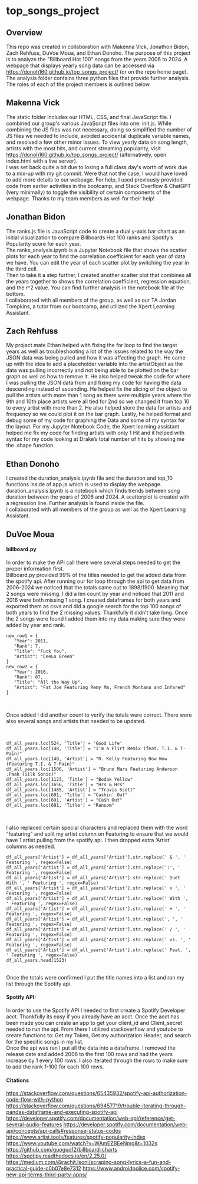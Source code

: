 # top_songs_project

## Overview
This repo was created in collaboration with Makenna Vick, Jonathon Bidon, Zach Rehfuss, DuVoe Moua, and Ethan Donoho. The purpose of this project is to analyze the "Billboard Hot 100" songs from the years 2006 to 2024. A webpage that displays yearly song data can be accessed via https://donoh160.github.io/top_songs_project/ (or on the repo home page). The analysis folder contains three python files that provide further analysis. The roles of each of the project members is outlined below. 
<br>

## Makenna Vick
The static folder includes our HTML, CSS, and final JavaScript file. I combined our group's various JavaScript files into one: init.js. While combining the JS files was not necessary, doing so simplified the number of JS files we needed to include, avoided accidental duplicate variable names, and resolved a few other minor issues. To view yearly data on song length, artists with the most hits, and current streaming popularity, visit https://donoh160.github.io/top_songs_project/ (alternatively, open index.html with a live server). 
<br>
I was set back quite a bit due to losing a full class day's worth of work due to a mix-up with my git commit. Were that not the case, I would have loved to add more details to our webpage. For help, I used previously provided code from earlier activities in the bootcamp, and Stack Overflow & ChatGPT (very minimally) to toggle the visibility of certain components of the webpage. Thanks to my team members as well for their help!
<br>

## Jonathan Bidon
The ranks.js file is JavaScript code to create a dual y-axis bar chart as an initial visualization to compare Billboards Hot 100 ranks and Spotify’s Popularity score for each year.
<br>
The ranks_analysis.ipynb is a Jupyter Notebook file that shows the scatter plots for each year to find the correlation coefficient for each year of data we have. You can edit the year of each scatter plot by switching the year in the third cell.
<br>
Then to take it a step further, I created another scatter plot that combines all the years together to shows the correlation coefficient, regression equation, and the r^2 value. You can find further analysis in the notebook file at the bottom.
<br>
I collaborated with all members of the group, as well as our TA Jordan Tompkins, a tutor from our bootcamp, and utilized the Xpert Learning Assistant.
<br>

## Zach Rehfuss
My project mate Ethan helped with fixing the for loop to find the target years as well as troubleshooting a lot of the issues related to the way the JSON data was being pulled and how it was affecting the graph. He came up with the idea to add a placeholder variable into the artistObject as the data was pulling incorrectly and not being able to be plotted on the bar graph as well as how to remove it. He also helped tweak the code for where I was pulling the JSON data from and fixing my code for having the data descending instead of ascending. He helped fix the slicing of the object to pull the artists with more than 1 song as there were multiple years where the 9th and 10th place artists were all tied for 2nd so we changed it from top 10 to every artist with more than 2. He also helped store the data for artists and frequency so we could plot it on the bar graph. Lastly, he helped format and debug some of my code for graphing the Data and some of my syntax for the layout. For my Jupyter Notebook Code, the Xpert learning assistant helped me fix my code for finding artists with only 1 Hit and it helped with syntax for my code looking at Drake’s total number of hits by showing me the .shape function.
<br>

## Ethan Donoho
I created the duration_analysis.ipynb file and the duration and top_10 functions inside of app.js which is used to display the webpage. 
<br>
duration_analysis.ipynb is a notebook which finds trends between song duration between the years of 2006 and 2024. A scatterplot is created with a regression line. Further analysis is found inside the file. 
<br>
I collaborated with all members of the group as well as the Xpert Learning Assistant. 
<br>

## DuVoe Moua

#### billboard.py
In order to make the API call there were several steps needed to get the proper information first.
<br>
Billboard.py provided 99% of the titles needed to get the added data from the spotify api. After running our for loop through the api to get data from 2006-2024 we noticed that the totals came out to 1898/1900. Meaning that 2 songs were missing. I did a len count by year and noticed that 2011 and 2016 were both missing 1 song. I created dataframes for both years and exported them as csvs and did a google search for the top 100 songs of both years to find the 2 missing values. Thankfully it didn’t take long. Once the 2 songs were found I added them into my data making sure they were added by year and rank.
<br>

```
new_row1 = {
   "Year": 2011,
   "Rank": 7,
   "Title": "Fuck You",
   "Artist": "CeeLo Green"
}
new_row2 = {
   "Year": 2016,
   "Rank": 87,
   "Title": "All the Way Up",
   "Artist": "Fat Joe Featuring Remy Ma, French Montana and Infared"
}
```
<br>

Once added I did another count to verify the totals were correct. There were also several songs and artists that needed to be updated.

<br>

```
df_all_years.loc[524, 'Title'] = 'Good Life'
df_all_years.loc[148, 'Title'] = "I'm a Flirt Remix (feat. T.I. & T-Pain)"
df_all_years.loc[148, 'Artist'] = "R. Kelly Featuring Bow Wow (Featuring T.I. & T-Pain)"
df_all_years.loc[1506, 'Artist'] = "Bruno Mars Featuring Anderson .Paak (Silk Sonic)"
df_all_years.loc[1123, 'Title'] = "Bodak Yellow"
df_all_years.loc[1656, 'Title'] = "Hrs & Hrs"
df_all_years.loc[1485, 'Artist'] = "Travis Scott"
df_all_years.loc[691, 'Title'] = "Cashin' Out"
df_all_years.loc[691, 'Artist'] = "Ca$h Out"
df_all_years.loc[691, 'Title'] = "Ransom"
```
<br>

I also replaced certain special characters and replaced them with the word “featuring” and split my artist column on Featuring to ensure that we would have 1 artist pulling from the spotify api. I then dropped extra ‘Artist’ columns as needed.
<br>

```
df_all_years['Artist'] = df_all_years['Artist'].str.replace(' & ', ' Featuring ', regex=False)
df_all_years['Artist'] = df_all_years['Artist'].str.replace(':', ' Featuring ', regex=False)
df_all_years['Artist'] = df_all_years['Artist'].str.replace(' Duet With ', ' Featuring ', regex=False)
df_all_years['Artist'] = df_all_years['Artist'].str.replace(' x ', ' Featuring ', regex=False)
df_all_years['Artist'] = df_all_years['Artist'].str.replace(' With ', ' Featuring ', regex=False)
df_all_years['Artist'] = df_all_years['Artist'].str.replace(' + ', ' Featuring ', regex=False)
df_all_years['Artist'] = df_all_years['Artist'].str.replace(', ', ' Featuring ', regex=False)
df_all_years['Artist'] = df_all_years['Artist'].str.replace(' / ', ' Featuring ', regex=False)
df_all_years['Artist'] = df_all_years['Artist'].str.replace(' vs. ', ' Featuring ', regex=False)
df_all_years['Artist'] = df_all_years['Artist'].str.replace(' Feat. ', ' Featuring ', regex=False)
df_all_years.head(1523)
```
<br>
Once the totals were confirmed I put the title names into a list and ran my list through the Spotify api.

#### Spotify API:
In order to use the Spotify API I needed to first create a Spotify Developer acct. Thankfully its easy if you already have an acct. Once the acct has been made you can create an app to get your client_id and Client_secret needed to run the api. From there I utilized stackoverflow and youtube to create functions to: Get my Token, Get my authorization Header, and search for the specific songs in my list.
<br>
Once the api was ran I put all the data into a dataframe. I removed the release date and added 2006 to the first 100 rows and had the years increase by 1 every 100 rows. I also iterated through the rows to make sure to add the rank 1-100 for each 100 rows.
<br>

#### Citations
https://stackoverflow.com/questions/65435932/spotify-api-authorization-code-flow-with-python
https://stackoverflow.com/questions/69457719/trouble-iterating-through-pandas-dataframe-and-executing-spotify-api
https://developer.spotify.com/documentation/web-api/reference/get-several-audio-features
https://developer.spotify.com/documentation/web-api/concepts/api-calls#response-status-codes
https://www.artist.tools/features/spotify-popularity-index
https://www.youtube.com/watch?v=WAmEZBEeNmg&t=1032s
https://github.com/guoguo12/billboard-charts
https://spotipy.readthedocs.io/en/2.25.0/
https://medium.com/@rachit.lsoni/scraping-song-lyrics-a-fun-and-practical-guide-c0b07e8e7312
https://www.androidpolice.com/spotify-new-api-terms-third-party-apps/




